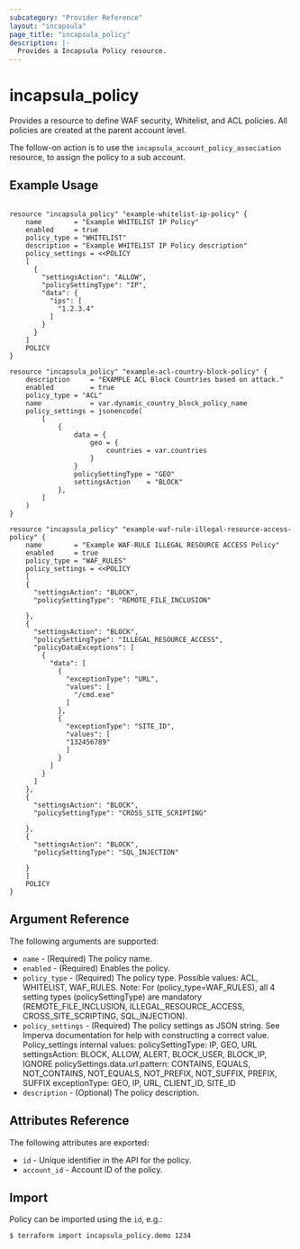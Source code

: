 ```yaml
---
subcategory: "Provider Reference"
layout: "incapsula"
page_title: "incapsula_policy"
description: |-
  Provides a Incapsula Policy resource.
---
```


# incapsula_policy

Provides a resource to define WAF security, Whitelist, and ACL policies. All policies are created at the parent account level. 

The follow-on action is to use the `incapsula_account_policy_association` resource, to assign the policy to a sub account.

## Example Usage

```hcl

resource "incapsula_policy" "example-whitelist-ip-policy" {
    name        = "Example WHITELIST IP Policy"
    enabled     = true 
    policy_type = "WHITELIST"
    description = "Example WHITELIST IP Policy description"
    policy_settings = <<POLICY
    [
      {
        "settingsAction": "ALLOW",
        "policySettingType": "IP",
        "data": {
          "ips": [
            "1.2.3.4"
          ]
        }
      }
    ]
    POLICY
}

resource "incapsula_policy" "example-acl-country-block-policy" {
    description     = "EXAMPLE ACL Block Countries based on attack."
    enabled         = true
    policy_type = "ACL"
    name            = var.dynamic_country_block_policy_name
    policy_settings = jsonencode(
        [
            {
                data = {
                    geo = {
                        countries = var.countries
                    }
                }
                policySettingType = "GEO"
                settingsAction    = "BLOCK"
            },
        ]
    )
}

resource "incapsula_policy" "example-waf-rule-illegal-resource-access-policy" {
    name        = "Example WAF-RULE ILLEGAL RESOURCE ACCESS Policy"
    enabled     = true 
    policy_type = "WAF_RULES"
    policy_settings = <<POLICY
    [
    {
      "settingsAction": "BLOCK",
      "policySettingType": "REMOTE_FILE_INCLUSION"

    },
    {
      "settingsAction": "BLOCK",
      "policySettingType": "ILLEGAL_RESOURCE_ACCESS",
      "policyDataExceptions": [
        {
          "data": [
            {
              "exceptionType": "URL",
              "values": [
                "/cmd.exe"
              ]
            },
            {
              "exceptionType": "SITE_ID",
              "values": [
              "132456789"
              ]
            }
          ]
        }
      ]
    },
    {
      "settingsAction": "BLOCK",
      "policySettingType": "CROSS_SITE_SCRIPTING"
      
    },
    {
      "settingsAction": "BLOCK",
      "policySettingType": "SQL_INJECTION"
      
    }
    ]
    POLICY
}
```

## Argument Reference

The following arguments are supported:

* `name` - (Required) The policy name.
* `enabled` - (Required) Enables the policy.
* `policy_type` - (Required) The policy type. Possible values: ACL, WHITELIST, WAF_RULES.  Note: For (policy_type=WAF_RULES), all 4 setting types (policySettingType) are mandatory (REMOTE_FILE_INCLUSION, ILLEGAL_RESOURCE_ACCESS, CROSS_SITE_SCRIPTING, SQL_INJECTION).
* `policy_settings` - (Required) The policy settings as JSON string. See Imperva documentation for help with constructing a correct value.
Policy_settings internal values:
policySettingType: IP, GEO, URL
settingsAction: BLOCK, ALLOW, ALERT, BLOCK_USER, BLOCK_IP, IGNORE
policySettings.data.url.pattern: CONTAINS, EQUALS, NOT_CONTAINS, NOT_EQUALS, NOT_PREFIX, NOT_SUFFIX, PREFIX, SUFFIX 
exceptionType: GEO, IP, URL, CLIENT_ID, SITE_ID
* `description` - (Optional) The policy description.

## Attributes Reference

The following attributes are exported:

* `id` - Unique identifier in the API for the policy.
* `account_id` - Account ID of the policy.

## Import

Policy can be imported using the `id`, e.g.:

```
$ terraform import incapsula_policy.demo 1234
```